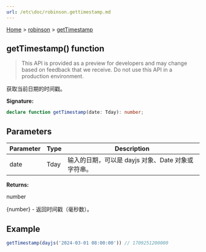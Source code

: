 ```yaml
---
url: /etc\doc/robinson.gettimestamp.md
---
```

[Home](./index.md) > [robinson](./robinson.md) > [getTimestamp](./robinson.gettimestamp.md)

## getTimestamp() function

> This API is provided as a preview for developers and may change based on feedback that we receive. Do not use this API in a production environment.

获取当前日期的时间戳。

**Signature:**

```typescript
declare function getTimestamp(date: Tday): number;
```

## Parameters

|  Parameter | Type | Description |
|  --- | --- | --- |
|  date | Tday | 输入的日期，可以是 dayjs 对象、Date 对象或字符串。 |

**Returns:**

number

{number} - 返回时间戳（毫秒数）。

## Example

```javascript
getTimestamp(dayjs('2024-03-01 08:00:00')) // 1709251200000
```
